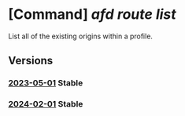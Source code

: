 # [Command] _afd route list_

List all of the existing origins within a profile.

## Versions

### [2023-05-01](/Resources/mgmt-plane/L3N1YnNjcmlwdGlvbnMve30vcmVzb3VyY2Vncm91cHMve30vcHJvdmlkZXJzL21pY3Jvc29mdC5jZG4vcHJvZmlsZXMve30vYWZkZW5kcG9pbnRzL3t9L3JvdXRlcw==/2023-05-01.xml) **Stable**

<!-- mgmt-plane /subscriptions/{}/resourcegroups/{}/providers/microsoft.cdn/profiles/{}/afdendpoints/{}/routes 2023-05-01 -->

### [2024-02-01](/Resources/mgmt-plane/L3N1YnNjcmlwdGlvbnMve30vcmVzb3VyY2Vncm91cHMve30vcHJvdmlkZXJzL21pY3Jvc29mdC5jZG4vcHJvZmlsZXMve30vYWZkZW5kcG9pbnRzL3t9L3JvdXRlcw==/2024-02-01.xml) **Stable**

<!-- mgmt-plane /subscriptions/{}/resourcegroups/{}/providers/microsoft.cdn/profiles/{}/afdendpoints/{}/routes 2024-02-01 -->
